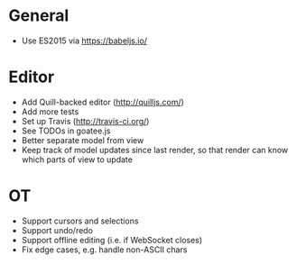 # General

- Use ES2015 via https://babeljs.io/

# Editor

- Add Quill-backed editor (http://quilljs.com/)
- Add more tests
- Set up Travis (http://travis-ci.org/)
- See TODOs in goatee.js
- Better separate model from view
- Keep track of model updates since last render, so that render can know which
  parts of view to update

# OT

- Support cursors and selections
- Support undo/redo
- Support offline editing (i.e. if WebSocket closes)
- Fix edge cases, e.g. handle non-ASCII chars
